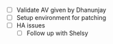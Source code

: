- [ ] Validate AV given by Dhanunjay
- [ ] Setup environment for patching
- [ ] HA issues
	- [ ] Follow up with Shelsy